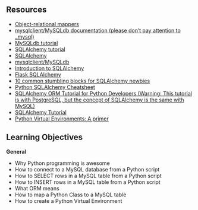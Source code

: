 ## Resources

- [Object-relational mappers](https://en.wikipedia.org/wiki/Object-relational_mapping)
- [mysqlclient/MySQLdb documentation (please don’t pay attention to _mysql)](https://mysqlclient.readthedocs.io/)
- [MySQLdb tutorial](https://mysqlclient.readthedocs.io/user_guide.html)
- [SQLAlchemy tutorial](https://docs.sqlalchemy.org/en/20/)
- [SQLAlchemy](https://www.sqlalchemy.org/)
- [mysqlclient/MySQLdb](https://mysqlclient.readthedocs.io/)
- [Introduction to SQLAlchemy](https://docs.sqlalchemy.org/en/20/intro.html)
- [Flask SQLAlchemy](https://flask-sqlalchemy.palletsprojects.com/)
- [10 common stumbling blocks for SQLAlchemy newbies](https://docs.sqlalchemy.org/en/20/errors.html)
- [Python SQLAlchemy Cheatsheet](https://github.com/crazyguitar/pysheeet/blob/master/docs/notes/python-sqlalchemy.rst)
- [SQLAlchemy ORM Tutorial for Python Developers (Warning: This tutorial is with PostgreSQL, but the concept of SQLAlchemy is the same with MySQL)](https://auth0.com/blog/sqlalchemy-orm-tutorial-for-python-developers/)
- [SQLAlchemy Tutorial](https://overiq.com/sqlalchemy-101/)
- [Python Virtual Environments: A primer](https://realpython.com/python-virtual-environments-a-primer/)

## Learning Objectives

**General**

- Why Python programming is awesome
- How to connect to a MySQL database from a Python script
- How to SELECT rows in a MySQL table from a Python script
- How to INSERT rows in a MySQL table from a Python script
- What ORM means
- How to map a Python Class to a MySQL table
- How to create a Python Virtual Environment
